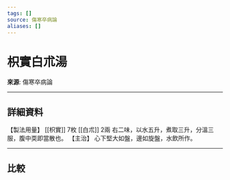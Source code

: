 ```yaml
---
tags: []
source: 傷寒卒病論
aliases: []
---
```


# 枳實白朮湯

**來源**: 傷寒卒病論  

---

## 詳細資料
【製法用量】 [[枳實]] 7枚 [[白朮]] 2兩
右二味，以水五升，煮取三升，分溫三服，腹中耎即當散也。
【主治】
心下堅大如盤，邊如旋盤，水飲所作。

---

## 比較
